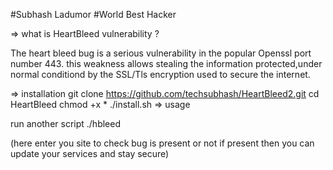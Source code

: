 #Subhash Ladumor
#World Best Hacker

=> what is HeartBleed vulnerability ?

  The heart bleed bug is a serious vulnerability
  in the popular Openssl port number 443.
  this weakness allows stealing the information
  protected,under normal conditiond by the SSL/Tls
  encryption used to secure the internet.

=> installation 
  git clone https://github.com/techsubhash/HeartBleed2.git
  cd HeartBleed
  chmod +x *
  ./install.sh
=> usage 
  
   run another script
   ./hbleed

   (here enter you site to check bug is present or not 
   if present then you can update your services and 
   stay secure)


